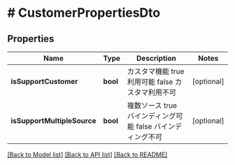 # # CustomerPropertiesDto

## Properties

Name | Type | Description | Notes
------------ | ------------- | ------------- | -------------
**isSupportCustomer** | **bool** | カスタマ機能 true 利用可能 false カスタマ利用不可 | [optional]
**isSupportMultipleSource** | **bool** | 複数ソース true バインディング可能 false バインディング不可 | [optional]

[[Back to Model list]](../../README.md#models) [[Back to API list]](../../README.md#endpoints) [[Back to README]](../../README.md)
